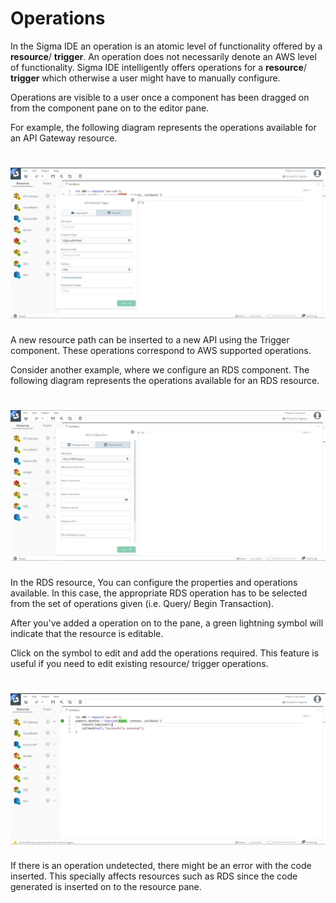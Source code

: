 # Operations

In the Sigma IDE an operation is an atomic level of functionality offered by a **resource**/ **trigger**. An operation does not necessarily denote an AWS level of functionality. Sigma IDE intelligently offers operations for a **resource**/ **trigger** which otherwise a user might have to manually configure.

Operations are visible to a user once a component has been dragged on from the component pane on to the editor pane.

For example, the following diagram represents the operations available for an API Gateway resource.

# ![](images/operation_config.JPG)

A new resource path can be inserted to a new API using the Trigger component. These operations correspond to AWS supported operations.

Consider another example, where we configure an RDS component. The following diagram represents the operations available for an RDS resource.

# ![](images/rds_operation_config.JPG)

In the RDS resource, You can configure the properties and operations available. In this case, the appropriate RDS operation has to be selected from the set of operations given (i.e. Query/ Begin Transaction).

After you've added a operation on to the pane, a green lightning symbol will indicate that the resource is editable.

Click on the symbol to edit and add the operations required. This feature is useful if you need to edit existing resource/ trigger operations.

# ![](images/edit_resource.JPG)

If there is an operation undetected, there might be an error with the code inserted. This specially affects resources such as RDS since the code generated is inserted on to the resource pane.
